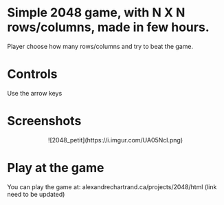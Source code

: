 # Simple 2048 game, with N X N rows/columns, made in few hours.

Player choose how many rows/columns and try to beat the game.

# Controls
Use the arrow keys

# Screenshots

<div align="center">
![2048_petit](https://i.imgur.com/UA05Ncl.png)
</div>

# Play at the game

You can play the game at: alexandrechartrand.ca/projects/2048/html (link need to be updated)
